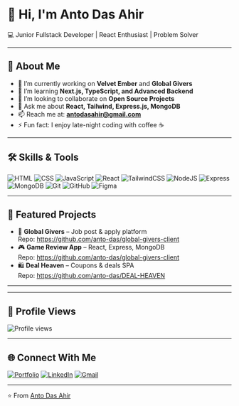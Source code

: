 # 👋 Hi, I'm Anto Das Ahir

💻 Junior Fullstack Developer | React Enthusiast | Problem Solver

---

## 🚀 About Me
- 🔭 I’m currently working on **Velvet Ember** and **Global Givers**
- 🌱 I’m learning **Next.js, TypeScript, and Advanced Backend**
- 👯 I’m looking to collaborate on **Open Source Projects**
- 💬 Ask me about **React, Tailwind, Express.js, MongoDB**
- 📫 Reach me at: **antodasahir@gmail.com**
- ⚡ Fun fact: I enjoy late-night coding with coffee ☕

---

## 🛠️ Skills & Tools
![HTML](https://img.shields.io/badge/HTML5-E34F26?style=flat&logo=html5&logoColor=white)
![CSS](https://img.shields.io/badge/CSS3-1572B6?style=flat&logo=css3&logoColor=white)
![JavaScript](https://img.shields.io/badge/JavaScript-F7DF1E?style=flat&logo=javascript&logoColor=black)
![React](https://img.shields.io/badge/React-20232A?style=flat&logo=react&logoColor=61DAFB)
![TailwindCSS](https://img.shields.io/badge/TailwindCSS-06B6D4?style=flat&logo=tailwindcss&logoColor=white)
![NodeJS](https://img.shields.io/badge/Node.js-339933?style=flat&logo=node.js&logoColor=white)
![Express](https://img.shields.io/badge/Express-000000?style=flat&logo=express&logoColor=white)
![MongoDB](https://img.shields.io/badge/MongoDB-47A248?style=flat&logo=mongodb&logoColor=white)
![Git](https://img.shields.io/badge/Git-F05032?style=flat&logo=git&logoColor=white)
![GitHub](https://img.shields.io/badge/GitHub-181717?style=flat&logo=github&logoColor=white)
![Figma](https://img.shields.io/badge/Figma-F24E1E?style=flat&logo=figma&logoColor=white)

---

## 📌 Featured Projects
- 💼 **Global Givers** – Job post & apply platform  
  Repo: https://github.com/anto-das/global-givers-client
- 🎮 **Game Review App** – React, Express, MongoDB  
  Repo: https://github.com/anto-das/global-givers-client
- 🛍️ **Deal Heaven** – Coupons & deals SPA  
  Repo: https://github.com/anto-das/DEAL-HEAVEN

---

---

## 👀 Profile Views
![Profile views](https://komarev.com/ghpvc/?username=antodasahir&label=Profile%20Views)

---

## 🌐 Connect With Me
[![Portfolio](https://img.shields.io/badge/Portfolio-%230077B5.svg?&style=flat&logo=google-chrome&logoColor=white)](https://yourportfolio.com)
[![LinkedIn](https://img.shields.io/badge/LinkedIn-%230077B5.svg?&style=flat&logo=linkedin&logoColor=white)](https://linkedin.com/in/yourusername)
[![Gmail](https://img.shields.io/badge/Gmail-D14836.svg?&style=flat&logo=gmail&logoColor=white)](mailto:antodasahir@gmail.com)

---

⭐️ From [Anto Das Ahir](https://github.com/anto-das)
